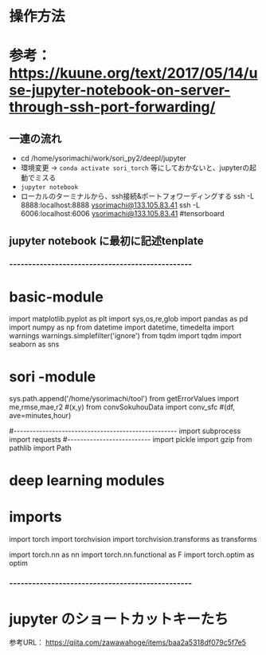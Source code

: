 # 操作方法
# 参考：　https://kuune.org/text/2017/05/14/use-jupyter-notebook-on-server-through-ssh-port-forwarding/

## 一連の流れ
* cd /home/ysorimachi/work/sori_py2/deepl/jupyter
* 環境変更 -> `conda activate sori_torch` 等にしておかないと、jupyterの起動でミスる
* `jupyter notebook`
* ローカルのターミナルから、ssh接続&ポートフォワーディングする
  ssh -L 8888:localhost:8888 ysorimachi@133.105.83.41
  ssh -L 6006:localhost:6006 ysorimachi@133.105.83.41 #tensorboard


## jupyter notebook に最初に記述tenplate
### ------------------------------------------------
# basic-module
import matplotlib.pyplot as plt
import sys,os,re,glob
import pandas as pd
import numpy as np
from datetime import datetime, timedelta
import warnings
warnings.simplefilter('ignore')
from tqdm import tqdm
import seaborn as sns
# sori -module
sys.path.append('/home/ysorimachi/tool')
from getErrorValues import me,rmse,mae,r2 #(x,y)
from convSokuhouData import conv_sfc #(df, ave=minutes,hour)

#---------------------------------------------------
import subprocess
import requests
#--------------------------
import pickle
import gzip
from pathlib import Path

# deep learning modules 
# imports

import torch
import torchvision
import torchvision.transforms as transforms

import torch.nn as nn
import torch.nn.functional as F
import torch.optim as optim
### ------------------------------------------------

# jupyter のショートカットキーたち
参考URL： https://qiita.com/zawawahoge/items/baa2a5318df079c5f7e5


